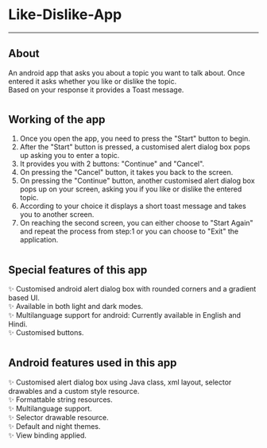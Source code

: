 # Like-Dislike-App
***  
## About  
An android app that asks you about a topic you want to talk about. Once entered it asks whether you like or dislike the topic.  
Based on your response it provides a Toast message.  
#
## Working of the app
 1. Once you open the app, you need to press the "Start" button to begin.
 2. After the "Start" button is pressed, a customised alert dialog box pops up asking you to enter a topic.
 3. It provides you with 2 buttons: "Continue" and "Cancel".
 4. On pressing the "Cancel" button, it takes you back to the screen.
 5. On pressing the "Continue" button, another customised alert dialog box pops up on your screen, asking you if you like or dislike the entered topic.
 6. According to your choice it displays a short toast message and takes you to another screen.
 7. On reaching the second screen, you can either choose to "Start Again" and repeat the process from step:1 or you can choose to "Exit" the application.
#
## Special features of this app
✨ Customised android alert dialog box with rounded corners and a gradient based UI.  
✨ Available in both light and dark modes.  
✨ Multilanguage support for android: Currently available in English and Hindi.  
✨ Customised buttons.
#
## Android features used in this app
✨ Customised alert dialog box using Java class, xml layout, selector drawables and a custom style resource.  
✨ Formattable string resources.  
✨ Multilanguage support.  
✨ Selector drawable resource.  
✨ Default and night themes.  
✨ View binding applied.  

